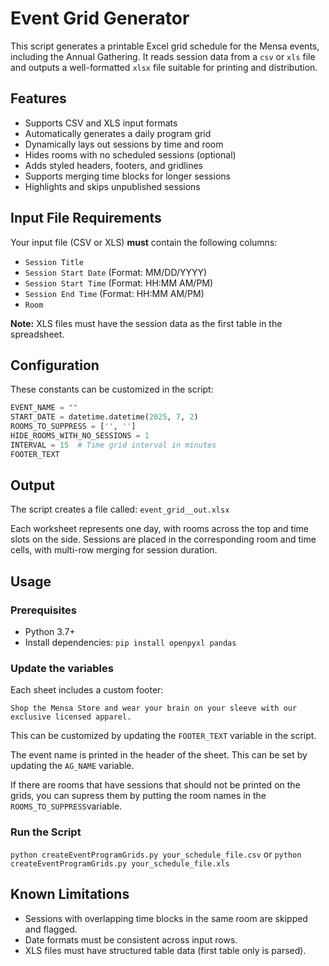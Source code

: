 # Event Grid Generator

This script generates a printable Excel grid schedule for the Mensa events, including the Annual Gathering. It reads session data from a `csv` or `xls` file and outputs a well-formatted `xlsx` file suitable for printing and distribution.

## Features

- Supports CSV and XLS input formats
- Automatically generates a daily program grid
- Dynamically lays out sessions by time and room
- Hides rooms with no scheduled sessions (optional)
- Adds styled headers, footers, and gridlines
- Supports merging time blocks for longer sessions
- Highlights and skips unpublished sessions

## Input File Requirements

Your input file (CSV or XLS) **must** contain the following columns:

- `Session Title`
- `Session Start Date` (Format: MM/DD/YYYY)
- `Session Start Time` (Format: HH:MM AM/PM)
- `Session End Time` (Format: HH:MM AM/PM)
- `Room`

**Note:** XLS files must have the session data as the first table in the spreadsheet.

## Configuration

These constants can be customized in the script:

```python
EVENT_NAME = ""
START_DATE = datetime.datetime(2025, 7, 2)
ROOMS_TO_SUPPRESS = ['', '']
HIDE_ROOMS_WITH_NO_SESSIONS = 1
INTERVAL = 15  # Time grid interval in minutes
FOOTER_TEXT 
```

## Output
The script creates a file called:
`event_grid__out.xlsx`

Each worksheet represents one day, with rooms across the top and time slots on the side. Sessions are placed in the corresponding room and time cells, with multi-row merging for session duration.

## Usage
### Prerequisites
* Python 3.7+
* Install dependencies: `pip install openpyxl pandas`

### Update the variables
Each sheet includes a custom footer:

`Shop the Mensa Store and wear your brain on your sleeve with our exclusive licensed apparel.`

This can be customized by updating the `FOOTER_TEXT` variable in the script.

The event name is printed in the header of the sheet. This can be set by updating the `AG_NAME` variable.

If there are rooms that have sessions that should not be printed on the grids, you can supress them by putting the room names in the `ROOMS_TO_SUPPRESS`variable.

### Run the Script
`python createEventProgramGrids.py your_schedule_file.csv`
or
`python createEventProgramGrids.py your_schedule_file.xls`


## Known Limitations
* Sessions with overlapping time blocks in the same room are skipped and flagged.
* Date formats must be consistent across input rows.
* XLS files must have structured table data (first table only is parsed).